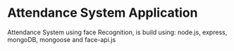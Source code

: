 # Attendance System Application

Attendance System using face Recognition, is build using: node.js, express, mongoDB, mongoose and face-api.js
